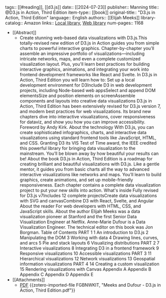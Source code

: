 tags:: [[#reading]], [[d3.js]]
date:: [[2024-07-23]]
publisher:: Manning
title:: @D3.js in Action, Third Edition
item-type:: [[book]]
original-title:: "D3.js in Action, Third Edition"
language:: English
authors:: [[Elijah Meeks]]
library-catalog:: Amazon
links:: [Local library](zotero://select/library/items/VHTGXJRT), [Web library](https://www.zotero.org/users/5382/items/VHTGXJRT)
num-pages:: 1168

- [[Abstract]]
	- Create stunning web-based data visualizations with D3.js.This totally-revised new edition of D3.js in Action guides you from simple charts to powerful interactive graphics. Chapter-by-chapter you’ll assemble an impressive portfolio of visualizations—including intricate networks, maps, and even a complete customized visualization layout. Plus, you'll learn best practices for building interactive graphics, animations, and integrating your work into frontend development frameworks like React and Svelte.  In D3.js in Action, Third Edition you will learn how to:  Set up a local development environment for D3Include D3 in web development projects, including Node-based web appsSelect and append DOM elementsSize and position elements on screenAssemble components and layouts into creative data visualizations D3.js in Action, Third Edition has been extensively revised for D3.js version 7, and modern best practices for web visualizations. Its brand new chapters dive into interactive visualizations, cover responsiveness for dataviz, and show you how you can improve accessibility.  Foreword by Andy Kirk.  About the technology  With D3.js, you can create sophisticated infographics, charts, and interactive data visualizations using standard frontend tools like JavaScript, HTML, and CSS. Granting D3 its VIS Test of Time award, the IEEE credited this powerful library for bringing data visualization to the mainstream. You’ll be blown away by how beautiful your results can be!  About the book  D3.js in Action, Third Edition is a roadmap for creating brilliant and beautiful visualizations with D3.js. Like a gentle mentor, it guides you from basic charts all the way to advanced interactive visualizations like networks and maps. You’ll learn to build graphics, create animations, and set up mobile-friendly responsiveness. Each chapter contains a complete data visualization project to put your new skills into action.  What's inside  Fully revised for D3.js v7Includes 12 complete projectsCreate data visualizations with SVG and canvasCombine D3 with React, Svelte, and Angular About the reader  For web developers with HTML, CSS, and JavaScript skills.  About the author  Elijah Meeks was a data visualization pioneer at Stanford and the first Senior Data Visualization Engineer at Netflix. Anne-Marie Dufour is a Data Visualization Engineer.  The technical editor on this book was Jon Borgman.  Table of Contents PART 1 1 An introduction to D3.js 2 Manipulating the DOM 3 Working with data 4 Drawing lines, curves, and arcs 5 Pie and stack layouts 6 Visualizing distributions PART 2 7 Interactive visualizations 8 Integrating D3 in a frontend framework 9 Responsive visualizations 10 Accessible visualizations PART 3 11 Hierarchical visualizations 12 Network visualizations 13 Geospatial information visualizations PART 4 14 Creating a custom visualization 15 Rendering visualizations with Canvas Appendix A Appendix B Appendix C Appendix D Appendix E
- [[Attachments]]
	- [PDF](zotero://select/library/items/FGBNWKIT) {{zotero-imported-file FGBNWKIT, "Meeks and Dufour - D3.js in Action, Third Edition.pdf"}}